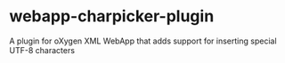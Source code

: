 # webapp-charpicker-plugin
A plugin for oXygen XML WebApp that adds support for inserting special UTF-8 characters
